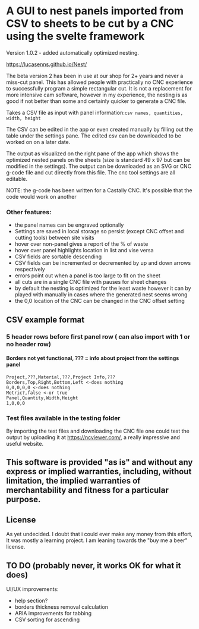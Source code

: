 # A GUI to nest panels imported from CSV to sheets to be cut by a CNC using the svelte framework

Version 1.0.2 - added automatically optimized nesting.

https://lucasenns.github.io/Nest/

The beta version 2 has been in use at our shop for 2+ years and never a miss-cut panel. This has allowed people with practically no CNC experience to successfully program a simple rectangular cut. It is not a replacement for more intensive cam software, however in my experience, the nesting is as good if not better than some and certainly quicker to generate a CNC file.

Takes a CSV file as input with panel information:`csv names, quantities, width, height`

The CSV can be edited in the app or even created manually by filling out the table under the settings pane. The edited csv can be downloaded to be worked on on a later date.

The output as visualized on the right pane of the app which shows the optimized nested panels on the sheets (size is standard 49 x 97 but can be modified in the settings). The output can be downloaded as an SVG or CNC g-code file and cut directly from this file. The cnc tool settings are all editable.

NOTE: the g-code has been written for a Castally CNC. It's possible that the code would work on another

### Other features:

- the panel names can be engraved optionally
- Settings are saved in local storage so persist (except CNC offset and cutting tools) between site visits
- hover over non-panel gives a report of the % of waste
- hover over panel highlights location in list and vise versa
- CSV fields are sortable descending
- CSV fields can be incremented or decremented by up and down arrows respectively
- errors point out when a panel is too large to fit on the sheet
- all cuts are in a single CNC file with pauses for sheet changes
- by default the nesting is optimized for the least waste however it can by played with manually in cases where the generated nest seems wrong
- the 0,0 location of the CNC can be changed in the CNC offset setting

## CSV example format

### 5 header rows before first panel row ( can also import with 1 or no header row)

#### Borders not yet functional, ??? = info about project from the settings panel

```csv
Project,???,Material,???,Project Info,???
Borders,Top,Right,Bottom,Left <-does nothing
0,0,0,0,0 <-does nothing
Metric?,false <-or true
Panel,Quantity,Width,Height
1,0,0,0
```

### Test files available in the testing folder

By importing the test files and downloading the CNC file one could test the output by uploading it at https://ncviewer.com/, a really impressive and useful website.

## This software is provided "as is" and without any express or implied warranties, including, without limitation, the implied warranties of merchantability and fitness for a particular purpose.

## License

As yet undecided. I doubt that i could ever make any money from this effort, It was mostly a learning project. I am leaning towards the "buy me a beer" license.

## TO DO (probably never, it works OK for what it does)

UI/UX improvements:

- help section?
- borders thickness removal calculation
- ARIA improvements for tabbing
- CSV sorting for ascending

